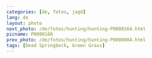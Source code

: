 ```yaml
---
categories: [de, fotos, jagd]
lang: de
layout: photo
next_photo: /de/fotos/hunting/hunting-P0000164.html
picname: P0000166
prev_photo: /de/fotos/hunting/hunting-P0000084.html
tags: [Dead Springbock, Green Grass]
---
```

